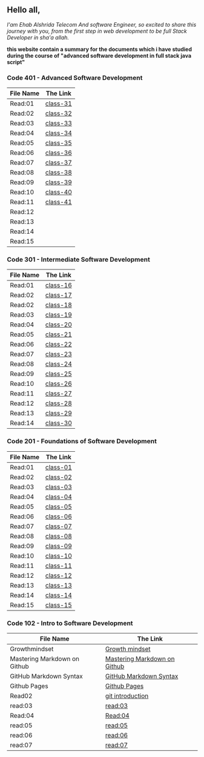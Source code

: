 ## Hello all, 
*I'am Ehab Alshrida Telecom And software Engineer, so excited to share this journey with you, from the first step in web development to be full Stack Developer in sha'a allah.*

**this website contain a summary for the documents which i have studied during the course of "advanced software development in full stack java script"**

### Code 401 - Advanced Software Development


File Name |The Link
------------ | -------------
Read:01 | [class-31](https://ehabalshrida.github.io/reading-note/class-31)
Read:02 | [class-32](https://ehabalshrida.github.io/reading-note/class-32)
Read:03 | [class-33](https://ehabalshrida.github.io/reading-note/class-33)
Read:04 | [class-34](https://ehabalshrida.github.io/reading-note/class-34)
Read:05 | [class-35](https://ehabalshrida.github.io/reading-note/class-35)
Read:06 | [class-36](https://ehabalshrida.github.io/reading-note/class-36)
Read:07 | [class-37](https://ehabalshrida.github.io/reading-note/class-37)
Read:08 | [class-38](https://ehabalshrida.github.io/reading-note/class-38)
Read:09 | [class-39](https://ehabalshrida.github.io/reading-note/class-39)
Read:10 | [class-40](https://ehabalshrida.github.io/reading-note/class-40)
Read:11 | [class-41](https://ehabalshrida.github.io/reading-note/class-41)
Read:12 |
Read:13 | 
Read:14 |
Read:15 | 


### Code 301 - Intermediate Software Development

<!-- // -->
File Name |The Link
------------ | -------------
Read:01 |  [class-16](https://ehabalshrida.github.io/reading-note/class-16)
Read:02 | [class-17](https://ehabalshrida.github.io/reading-note/class-17)
Read:02 | [class-18](https://ehabalshrida.github.io/reading-note/class-18)
Read:03 | [class-19](https://ehabalshrida.github.io/reading-note/class-19)
Read:04 | [class-20](https://ehabalshrida.github.io/reading-note/class-20)
Read:05 | [class-21](https://ehabalshrida.github.io/reading-note/class-21)
Read:06 | [class-22](https://ehabalshrida.github.io/reading-note/class-22)
Read:07 | [class-23](https://ehabalshrida.github.io/reading-note/class-23)
Read:08 | [class-24](https://ehabalshrida.github.io/reading-note/class-24)
Read:09 |[class-25](https://ehabalshrida.github.io/reading-note/class-25)
Read:10 | [class-26](https://ehabalshrida.github.io/reading-note/class-26)
Read:11 | [class-27](https://ehabalshrida.github.io/reading-note/class-27)
Read:12 | [class-28](https://ehabalshrida.github.io/reading-note/class-28)
Read:13 |[class-29](https://ehabalshrida.github.io/reading-note/class-29)
Read:14 | [class-30](https://ehabalshrida.github.io/reading-note/class-30)
 

### Code 201 - Foundations of Software Development
 

File Name |The Link
------------ | -------------
Read:01 | [class-01](https://ehabalshrida.github.io/reading-note/class-01)
Read:02 | [class-02](https://ehabalshrida.github.io/reading-note/class-02)
Read:03 | [class-03](https://ehabalshrida.github.io/reading-note/class-03)
Read:04 | [class-04](https://ehabalshrida.github.io/reading-note/class-04)
Read:05 | [class-05](https://ehabalshrida.github.io/reading-note/class-05)
Read:06 | [class-06](https://ehabalshrida.github.io/reading-note/class-06)
Read:07 | [class-07](https://ehabalshrida.github.io/reading-note/class-07)
Read:08 | [class-08](https://ehabalshrida.github.io/reading-note/class-08)
Read:09 | [class-09](https://ehabalshrida.github.io/reading-note/class-09)
Read:10 | [class-10](https://ehabalshrida.github.io/reading-note/class-10)
Read:11 | [class-11](https://ehabalshrida.github.io/reading-note/class-11)
Read:12 | [class-12](https://ehabalshrida.github.io/reading-note/class-12)
Read:13 | [class-13](https://ehabalshrida.github.io/reading-note/class-13)
Read:14 | [class-14](https://ehabalshrida.github.io/reading-note/class-14)
Read:15 | [class-15](https://ehabalshrida.github.io/reading-note/class-15)

### Code 102 - Intro to Software Development


File Name |The Link
------------ | -------------
Growthmindset | [Growth mindset](https://ehabalshrida.github.io/reading-note/Growthmindset)
Mastering Markdown on Github | [Mastering Markdown on Github](https://ehabalshrida.github.io/reading-note/Mastering%20Markdown%20on%20Github)
GitHub Markdown Syntax | [GitHub Markdown Syntax](https://ehabalshrida.github.io/reading-note/GitHub%20Markdown%20Syntax)
Github Pages | [Github Pages](https://ehabalshrida.github.io/reading-note/Github%20Pages)
Read02 | [git introduction](https://ehabalshrida.github.io/reading-note/Read02)
read:03 | [read:03](https://ehabalshrida.github.io/reading-note/read:03) 
Read:04 | [Read:04](https://ehabalshrida.github.io/reading-note/Read:04)
read:05 | [read:05](https://ehabalshrida.github.io/reading-note/read:05)
read:06 | [read:06](https://ehabalshrida.github.io/reading-note/read:06)
read:07 | [read:07](https://ehabalshrida.github.io/reading-note/read:07)